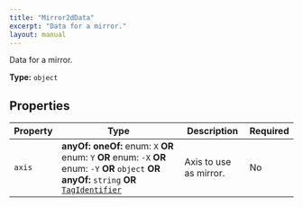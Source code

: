 ```yaml
---
title: "Mirror2dData"
excerpt: "Data for a mirror."
layout: manual
---
```


Data for a mirror.


**Type:** `object`




## Properties

| Property | Type | Description | Required |
|----------|------|-------------|----------|
| `axis` |**anyOf:** **oneOf:** enum: `X` **OR** enum: `Y` **OR** enum: `-X` **OR** enum: `-Y` **OR** `object` **OR** **anyOf:** `string` **OR** [`TagIdentifier`](/docs/kcl/types#tag-identifier)| Axis to use as mirror. | No |


